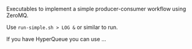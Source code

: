 Executables to implement a simple producer-consumer workflow
using ZeroMQ.

Use `run-simple.sh > LOG &` or similar to run.

If you have HyperQueue you can use ...
